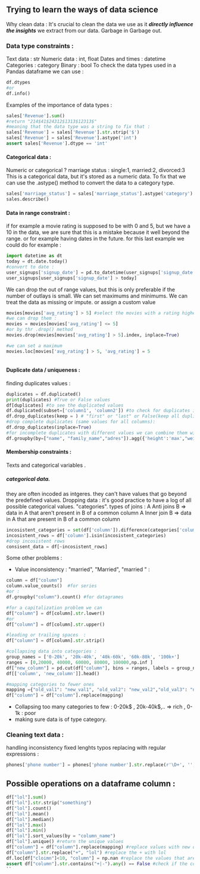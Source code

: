 ## Trying to learn the ways of data science

Why clean data :
It's crucial to clean the data we use as it **_directly influence the insights_** we extract from our data.
Garbage in Garbage out.

### Data type constraints :
Text data : str
Numeric data : int, float
Dates and times : datetime
Categories : category
Binary : bool
To check the data types used in a Pandas dataframe we can use :
```python
df.dtypes
#or
df.info()
```
Examples of the importance of data types :
```python
sales['Revenue'].sum()
#return "214$41$24312$1313$12313$"
#meaning that the data type was a string to fix that :
sales['Revenue'] = sales['Revenue'].str.strip('$')
sales['Revenue'] = sales['Revenue'].astype('int')
assert sales['Revenue'].dtype == 'int'
```

#### Categorical data :
Numeric or categorical ? 
marriage status : single:1, married:2, divorced:3
This is a categorical data, but it's stored as a numeric data.
To fix that we can use the .astype() method to convert the data to a category type.
```python
sales['marriage_status'] = sales['marriage_status'].astype('category')
sales.describe()
```
#### Data in range constraint :
if for example a movie rating is supposed to be with 0 and 5, but we have a 10 in the data, we are sure that this is a mistake because it well beyond the range.
or for example having dates in the future.
for this last example  we could do for example :
```python
import datetime as dt
today = dt.date.today()
#convert to date : 
user_signups['signup_date'] = pd.to_datetime(user_signups['signup_date'])
user_signups[user_signups['signup_date'] > today]
```
We can drop the out of range values, but this is only preferable if the number of outlays is small.
We can set maximums and minimums.
We can treat the data as missing or impute.
or assign a custom value
```python
movies[movies['avg_rating'] > 5] #select the movies with a rating higher than 5
#we can drop them :
movies = movies[movies['avg_rating'] <= 5]
#or by thr .drop() method
movies.drop(movies[movies['avg_rating'] > 5].index, inplace=True)

#we can set a maximum
movies.loc[movies['avg_rating'] > 5, 'avg_rating'] = 5



```
#### Duplicate data / uniqueness :
finding duplicates values : 
```python
duplicates = df.duplicated()
print(duplicates) #True or False values
df[duplicates] #to see the duplicated values
df.duplicated(subset=['column1', 'column2']) #to check for duplicates in a subset of columns
df.drop_duplicates(keep = ) # "first" or "last" or False(keep all duplicates) 
#drop complete duplicates (same values for all columns):
df.drop_duplicates(inplace=True)
#for incomplete duplicates with different values we can combine them with avg : .groupby() and .agg()
df.groupby(by=["name", "family_name","adres"]).agg({'height':'max',"weight":"mean"}).reset_index()

```

#### Membership constraints :
Texts and categorical variables .
##### categorical data.
they are often incoded as intgeres. they can't have values that go beyond the predefined values.
Dropping data :
it's good practice to have a log of all possible categorical values. "categories".
types of joins : 
A Anti joins B => data in A that aren't present in B of a common column
A Inner join B => data in A that are present in B of a common column
```python
incosistent_categories = set(df['column']).difference(categories['column'])
incosistent_rows = df['column'].isin(incosistent_categories)
#drop incosistent rows 
consisent_data = df[~incosistent_rows]
```
Some other problems : 
- Value inconsistency : "married", "Married", "married " :
```python
column = df["column"]
column.value_counts()  #for series
#or :
df.groupby("column").count() #for datagrames

#for a capitalization problem we can 
df["column"] = df[column].str.lower()
#or
df["column"] = df[column].str.upper()

#leading or trailing spaces  :
df["column"] = df[column].str.strip()

#collapsing data into categories :
group_names = ['0-20k', '20k-40k', '40k-60k', '60k-80k', '100k+']
ranges = [0,20000, 40000, 60000, 80000, 100000,np.inf ]
df["new_column"] = pd.cut(df["column"], bins = ranges, labels = group_names)
df[['column', 'new_column']].head()

#mapping categories to fewer ones
mapping ={"old_val1": "new_val1", "old_val2": "new_val2","old_val3": "new_val1", "old_value4":"new_val 1"}
df["column"] = df["column"].replace(mapping)
```
- Collapsing too many categories to few : 0-20k$ , 20k-40k$,.. => rich , 0-1k : poor
- making sure data is of type category.

### Cleaning text data :
handling inconsistency
fixed lenghts
typos
replacing with regular expressions :
```python
phones['phone number'] = phones['phone number'].str.replace(r'\D+', '',regex=True)
```




## Possible operations on a dataframe column : 
```python
df["lol"].sum()
df["lol"].str.strip("something")
df["lol"].count()
df["lol"].mean()
df["lol"].median()
df["lol"].max()
df["lol"].min()
df["lol"].sort_values(by = "column_name")
df["lol"].unique() #return the unique values
df["column"] = df["column"].replace(mapping) #replace values with new ones uisng the mapping dictionary
df["column"].str.replace("+", "lol") #replace the + with lol
df.loc[df["cloimn"]<10, "column"] = np.nan #replace the values that are less than 10 with NaN
assert df["column"].str.contains("+|-").any() == False #check if the column contains + or -
``


